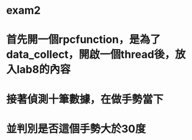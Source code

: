 # exam2
# 首先開一個rpcfunction，是為了data_collect，開啟一個thread後，放入lab8的內容
# 接著偵測十筆數據，在做手勢當下
# 並判別是否這個手勢大於30度
# 
